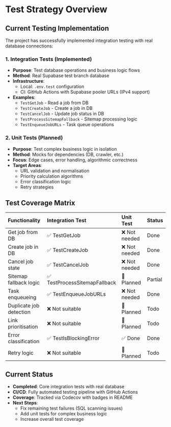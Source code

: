 # Test Strategy Overview

## Current Testing Implementation

The project has successfully implemented integration testing with real database connections:

### 1. Integration Tests (Implemented)
- **Purpose**: Test database operations and business logic flows
- **Method**: Real Supabase test branch database
- **Infrastructure**: 
  - Local: `.env.test` configuration
  - CI: GitHub Actions with Supabase pooler URLs (IPv4 support)
- **Examples**: 
  - `TestGetJob` - Read a job from DB
  - `TestCreateJob` - Create a job in DB
  - `TestCancelJob` - Update job status in DB
  - `TestProcessSitemapFallback` - Sitemap processing logic
  - `TestEnqueueJobURLs` - Task queue operations

### 2. Unit Tests (Planned)
- **Purpose**: Test complex business logic in isolation
- **Method**: Mocks for dependencies (DB, crawler, etc.)
- **Focus**: Edge cases, error handling, algorithmic correctness
- **Target Areas**:
  - URL validation and normalisation
  - Priority calculation algorithms
  - Error classification logic
  - Retry strategies

## Test Coverage Matrix

| Functionality | Integration Test | Unit Test | Status |
| :------------ | :--------------- | :-------- | :------ |
| Get job from DB | ✅ TestGetJob | ❌ Not needed | Done |
| Create job in DB | ✅ TestCreateJob | ❌ Not needed | Done |
| Cancel job state | ✅ TestCancelJob | ❌ Not needed | Done |
| Sitemap fallback logic | ✅ TestProcessSitemapFallback | 🔴 Planned | Partial |
| Task enqueueing | ✅ TestEnqueueJobURLs | ❌ Not needed | Done |
| Duplicate job detection | ❌ Not suitable | 🔴 Planned | Todo |
| Link prioritisation | ❌ Not suitable | 🔴 Planned | Todo |
| Error classification | ✅ TestIsBlockingError | ✅ Done | Done |
| Retry logic | ❌ Not suitable | 🔴 Planned | Todo |

## Current Status

- **Completed**: Core integration tests with real database
- **CI/CD**: Fully automated testing pipeline with GitHub Actions
- **Coverage**: Tracked via Codecov with badges in README
- **Next Steps**: 
  - Fix remaining test failures (SQL scanning issues)
  - Add unit tests for complex business logic
  - Increase overall test coverage